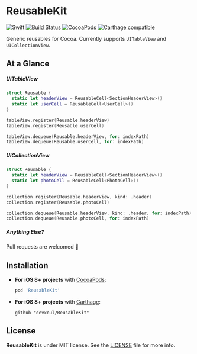 ReusableKit
===========

![Swift](https://img.shields.io/badge/Swift-3.0-orange.svg)
[![Build Status](https://travis-ci.org/devxoul/ReusableKit.svg)](https://travis-ci.org/devxoul/ReusableKit)
[![CocoaPods](http://img.shields.io/cocoapods/v/ReusableKit.svg)](https://cocoapods.org/pods/ReusableKit)
[![Carthage compatible](https://img.shields.io/badge/Carthage-compatible-4BC51D.svg?style=flat)](https://github.com/Carthage/Carthage)

Generic reusables for Cocoa. Currently supports `UITableView` and `UICollectionView`.


At a Glance
-----------

##### UITableView

```swift
struct Reusable {
  static let headerView = ReusableCell<SectionHeaderView>()
  static let userCell = ReusableCell<UserCell>()
}

tableView.register(Reusable.headerView)
tableView.register(Reusable.userCell)

tableView.dequeue(Reusable.headerView, for: indexPath)
tableView.dequeue(Reusable.userCell, for: indexPath)
```

##### UICollectionView

```swift
struct Reusable {
  static let headerView = ReusableCell<SectionHeaderView>()
  static let photoCell = ReusableCell<PhotoCell>()
}

collection.register(Reusable.headerView, kind: .header)
collection.register(Reusable.photoCell)

collection.dequeue(Reusable.headerView, kind: .header, for: indexPath)
collection.dequeue(Reusable.photoCell, for: indexPath)
```

##### Anything Else?

Pull requests are welcomed 💖


Installation
------------

- **For iOS 8+ projects** with [CocoaPods](https://cocoapods.org):

    ```ruby
    pod 'ReusableKit'
    ```

- **For iOS 8+ projects** with [Carthage](https://github.com/Carthage/Carthage):

    ```
    github "devxoul/ReusableKit"
    ```


License
-------

**ReusableKit** is under MIT license. See the [LICENSE](LICENSE) file for more info.
